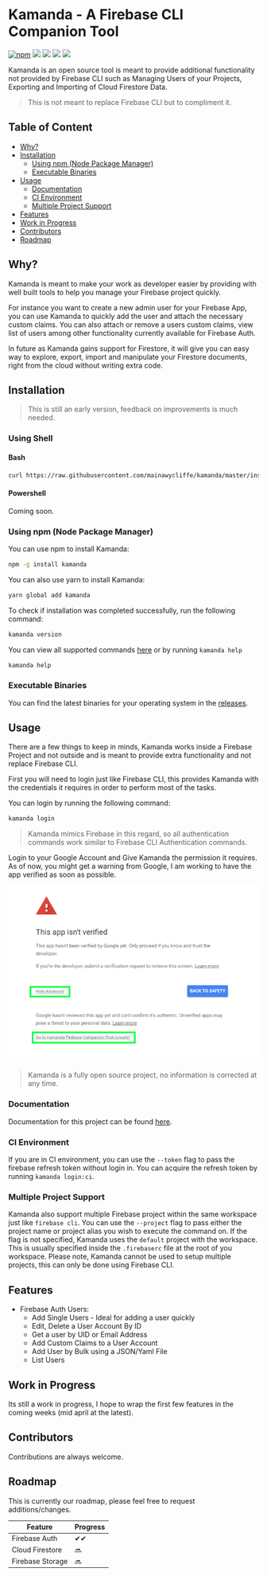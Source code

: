 # Kamanda - A Firebase CLI Companion Tool

[![npm](https://img.shields.io/npm/v/kamanda)](https://www.npmjs.com/package/kamanda)
[![](https://img.shields.io/github/release/mainawycliffe/kamanda.svg)](https://github.com/mainawycliffe/kamanda/releases/latest)
[![](https://github.com/mainawycliffe/kamanda/workflows/Go%20Tests/badge.svg)](https://github.com/mainawycliffe/kamanda/actions?query=workflow%3A%22Go+Tests%22)
[![](https://github.com/mainawycliffe/kamanda/workflows/Go%20Linting/badge.svg)](https://github.com/mainawycliffe/kamanda/actions?query=workflow%3A%22Go+Linting%22)
[![](https://github.com/mainawycliffe/kamanda/workflows/Go%20Release/badge.svg)](https://github.com/mainawycliffe/kamanda/actions?query=workflow%3A%22Go+Release%22)

Kamanda is an open source tool is meant to provide additional functionality not provided by Firebase
CLI such as Managing Users of your Projects, Exporting and Importing of Cloud
Firestore Data.

> This is not meant to replace Firebase CLI but to compliment it.

## Table of Content <!-- omit in toc -->

- [Why?](#why)
- [Installation](#installation)
  - [Using npm (Node Package Manager)](#using-npm-node-package-manager)
  - [Executable Binaries](#executable-binaries)
- [Usage](#usage)
  - [Documentation](#documentation)
  - [CI Environment](#ci-environment)
  - [Multiple Project Support](#multiple-project-support)
- [Features](#features)
- [Work in Progress](#work-in-progress)
- [Contributors](#contributors)
- [Roadmap](#roadmap)

## Why?

Kamanda is meant to make your work as developer easier by providing with well
built tools to help you manage your Firebase project quickly.

For instance you want to create a new admin user for your Firebase App, you can
use Kamanda to quickly add the user and attach the necessary custom claims. You
can also attach or remove a users custom claims, view list of users among other
functionality currently available for Firebase Auth.

In future as Kamanda gains support for Firestore, it will give you can easy way
to explore, export, import and manipulate your Firestore documents, right from
the cloud without writing extra code.

## Installation

> This is still an early version, feedback on improvements is much needed.

### Using Shell

#### Bash

```sh
curl https://raw.githubusercontent.com/mainawycliffe/kamanda/master/install.sh | sh
```

#### Powershell

Coming soon.

### Using npm (Node Package Manager)

You can use npm to install Kamanda:

```sh
npm -g install kamanda
```

You can also use yarn to install Kamanda:

```sh
yarn global add kamanda
```

To check if installation was completed successfully, run the following
command:

```sh
kamanda version
```

You can view all supported commands [here](./docs/kamanda.md) or by running `kamanda help`

```sh
kamanda help
```

### Executable Binaries

You can find the latest binaries for your operating system in the
[releases](https://github.com/mainawycliffe/kamanda/releases).

## Usage

There are a few things to keep in minds, Kamanda works inside a Firebase Project
and not outside and is meant to provide extra functionality and not replace
Firebase CLI.

First you will need to login just like Firebase CLI, this provides Kamanda with
the credentials it requires in order to perform most of the tasks.

You can login by running the following command:

```sh
kamanda login
```

> Kamanda mimics Firebase in this regard, so all authentication commands work
similar to Firebase CLI Authentication commands.

Login to your Google Account and Give Kamanda the permission it requires. As of
now, you might get a warning from Google, I am working to have the app verified
as soon as possible.

![Unsafe App Screen](docs/images/unsafe_app.png)

> Kamanda is a fully open source project, no information is corrected at any time.

### Documentation

Documentation for this project can be found [here](https://kamanda.dev).

### CI Environment

If you are in CI environment, you can use the `--token` flag to pass the
firebase refresh token without login in. You can acquire the refresh token by
running `kamanda login:ci`.

### Multiple Project Support

Kamanda also support multiple Firebase project within the same workspace just
like `firebase cli`. You can use the `--project` flag to pass either the project
name or project alias you wish to execute the command on. If the flag is not
specified, Kamanda uses the `default` project with the workspace. This is
usually specified inside the `.firebaserc` file at the root of you workspace.
Please note, Kamanda cannot be used to setup multiple projects, this can only be
done using Firebase CLI.

## Features

- Firebase Auth Users:
  - Add Single Users - Ideal for adding a user quickly
  - Edit, Delete a User Account By ID
  - Get a user by UID or Email Address
  - Add Custom Claims to a User Account
  - Add User by Bulk using a JSON/Yaml File
  - List Users

## Work in Progress

Its still a work in progress, I hope to wrap the first few features in
the coming weeks (mid april at the latest).

## Contributors

Contributions are always welcome.

## Roadmap

This is currently our roadmap, please feel free to request additions/changes.

| Feature          | Progress |
| ---------------- | -------- |
| Firebase Auth    | ✔✔       |
| Cloud Firestore  | 🔜        |
| Firebase Storage | 🔜        |
